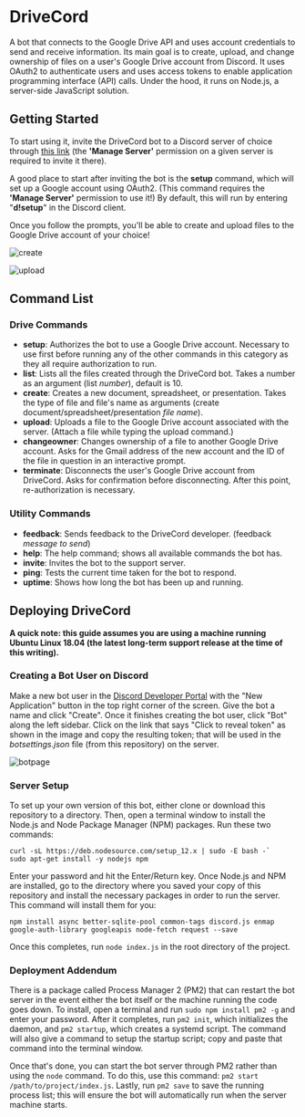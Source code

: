 # DriveCord
A bot that connects to the Google Drive API and uses account credentials to send and receive information. Its main goal is to create, upload, and change ownership of files on a user's Google Drive account from Discord. It uses OAuth2 to authenticate users and uses access tokens to enable application programming interface (API) calls. Under the hood, it runs on Node.js, a server-side JavaScript solution.

## Getting Started
To start using it, invite the DriveCord bot to a Discord server of choice through [this link](https://discordapp.com/oauth2/authorize?&client_id=625423183876718593&scope=bot&permissions=117760) (the **'Manage Server'** permission on a given server is required to invite it there).

A good place to start after inviting the bot is the **setup** command, which will set up a Google account using OAuth2. (This command requires the **'Manage Server'** permission to use it!) By default, this will run by entering "**d!setup**" in the Discord client.

Once you follow the prompts, you'll be able to create and upload files to the Google Drive account of your choice!

![create](https://user-images.githubusercontent.com/49416852/71220535-d740ac00-2296-11ea-84ae-ab3bfc6c7c9f.png)

![upload](https://user-images.githubusercontent.com/49416852/71220551-e9bae580-2296-11ea-9cff-2bdebf36de84.png)
## Command List
### Drive Commands
- **setup**: Authorizes the bot to use a Google Drive account. Necessary to use first before running any of the other commands in this category as they all require authorization to run.
- **list**: Lists all the files created through the DriveCord bot. Takes a number as an argument (list *number*), default is 10.
- **create**: Creates a new document, spreadsheet, or presentation. Takes the type of file and file's name as arguments (create document/spreadsheet/presentation *file name*).
- **upload**: Uploads a file to the Google Drive account associated with the server. (Attach a file while typing the upload command.)
- **changeowner**: Changes ownership of a file to another Google Drive account. Asks for the Gmail address of the new account and the ID of the file in question in an interactive prompt.
- **terminate**: Disconnects the user's Google Drive account from DriveCord. Asks for confirmation before disconnecting. After this point, re-authorization is necessary.

### Utility Commands
- **feedback**: Sends feedback to the DriveCord developer. (feedback *message to send*)
- **help**: The help command; shows all available commands the bot has.
- **invite**: Invites the bot to the support server.
- **ping**: Tests the current time taken for the bot to respond.
- **uptime**: Shows how long the bot has been up and running.

## Deploying DriveCord
**A quick note: this guide assumes you are using a machine running Ubuntu Linux 18.04 (the latest long-term support release at the time of this writing).**

### Creating a Bot User on Discord
Make a new bot user in the [Discord Developer Portal](https://discordapp.com/developers/applications) with the "New Application" button in the top right corner of the screen. Give the bot a name and click "Create". Once it finishes creating the bot user, click "Bot" along the left sidebar. Click on the link that says "Click to reveal token" as shown in the image and copy the resulting token; that will be used in the *botsettings.json* file (from this repository) on the server.

![botpage](https://user-images.githubusercontent.com/49416852/71217613-5c729380-228c-11ea-9fb3-fdba2ae27f40.png)

### Server Setup
To set up your own version of this bot, either clone or download this repository to a directory. Then, open a terminal window to install the Node.js and Node Package Manager (NPM) packages. Run these two commands:

```
curl -sL https://deb.nodesource.com/setup_12.x | sudo -E bash -`
sudo apt-get install -y nodejs npm
```

Enter your password and hit the Enter/Return key. Once Node.js and NPM are installed, go to the directory where you saved your copy of this repository and install the necessary packages in order to run the server. This command will install them for you:

`npm install async better-sqlite-pool common-tags discord.js enmap google-auth-library googleapis node-fetch request --save`

Once this completes, run `node index.js` in the root directory of the project.

### Deployment Addendum
There is a package called Process Manager 2 (PM2) that can restart the bot server in the event either the bot itself or the machine running the code goes down. To install, open a terminal and run `sudo npm install pm2 -g` and enter your password. After it completes, run `pm2 init`, which initializes the daemon, and `pm2 startup`, which creates a systemd script. The command will also give a command to setup the startup script; copy and paste that command into the terminal window.

Once that's done, you can start the bot server through PM2 rather than using the `node` command. To do this, use this command:
`pm2 start /path/to/project/index.js`. Lastly, run `pm2 save` to save the running process list; this will ensure the bot will automatically run when the server machine starts.
